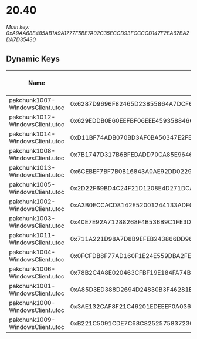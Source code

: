 # 20.40

###### *Main key: 0xA9AA68E485AB1A9A1777F5BE7A02C35ECCD93FCCCCD147F2EA67BA2DA7D35430*

## Dynamic Keys

| Name                            | Key                                                                | High Res Textures |
|---------------------------------|--------------------------------------------------------------------|-------------------|
| pakchunk1007-WindowsClient.utoc | 0x6287D9696F82465D23855864A7DCF60905A14CFC328D0E9D6C7B484A42C37D55 | ❌                 |
| pakchunk1012-WindowsClient.utoc | 0x629EDDB0E60EEFBF06EEE4593588466A0D9D893EF4BE1BB68405AF933BED1E38 | ❌                 |
| pakchunk1014-WindowsClient.utoc | 0xD11BF74ADB070BD3AF0BA50347E2FE08B833EB713EA8699EFB3C3AB1E6DDDAE7 | ❌                 |
| pakchunk1008-WindowsClient.utoc | 0x7B1747D317B6BFEDADD70CA85E96462D7FA218321D471710E811BD8AA8B4ECBA | ❌                 |
| pakchunk1013-WindowsClient.utoc | 0x6CEBEF7BF7B0B16843A0AE92DD0229548ED0C147A5DF556FE5A4B8B6F75455A6 | ❌                 |
| pakchunk1005-WindowsClient.utoc | 0x2D22F69BD4C24F21D1208E4D271DCA998AFF65FA21CF69D651B45428FA8090E5 | ❌                 |
| pakchunk1002-WindowsClient.utoc | 0xA3B0ECCACD8142E52001244133ADF02F6F542E9902129E50E49360CEFA0A975C | ❌                 |
| pakchunk1003-WindowsClient.utoc | 0x40E7E92A71288268F4B536B9C1FE3D4991F9E52CB8F101063F4D836E44A0DB5F | ❌                 |
| pakchunk1011-WindowsClient.utoc | 0x711A221D98A7D8B9EFEB243866DD96A08A507356632DB7E5D4E822776E327593 | ❌                 |
| pakchunk1004-WindowsClient.utoc | 0x0FCFDB8F77AD160F1E24E559DBA2FEA4CAEC7654EEB1B82F47608BE16A8A9771 | ❌                 |
| pakchunk1006-WindowsClient.utoc | 0x78B2C4A8E020463CFBF19E184FA74BC4BDC37AD016D5CD81338A133E9F75D9A9 | ❌                 |
| pakchunk1001-WindowsClient.utoc | 0xA85D3ED388D2694D24830B3F46281B5A9C27C8F40C0E72BEE157F81B4B664E7B | ❌                 |
| pakchunk1000-WindowsClient.utoc | 0x3AE132CAF8F21C46201EDEEEF0A03652F2B1B0204B9709B0AB4D43FC4AC10167 | ❌                 |
| pakchunk1009-WindowsClient.utoc | 0xB221C5091CDE7C68C8252575837230E80B771DD0917FA65BB606723554173EAF | ❌                 |
